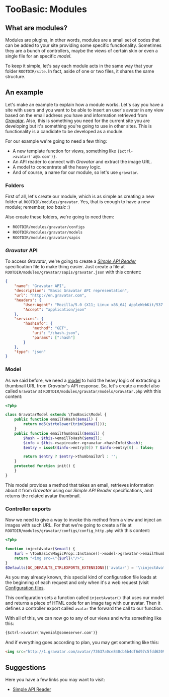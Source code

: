 # TooBasic: Modules
## What are modules?
Modules are plugins, in other words, modules are a small set of codes that can be
added to your site providing some specific functionality.
Sometimes they are a bunch of controllers, maybe the views of certain skin or even
a single file for an specific _model_.

To keep it simple, let's say each module acts in the same way that your folder
`ROOTDIR/site`.
In fact, aside of one or two files, it shares the same structure.

## An example
Let's make an example to explain how a module works.
Let's say you have a site with users and you want to be able to insert an user's
avatar in any view based on the email address you have and information retrieved
from [_Gravatar_](https://en.gravatar.com/).
Also, this is something you need for the current site you are developing but it's
something you're going to use in other sites.
This is functionality is a candidate to be developed as a module.

For our example we're going to need a few thing:

* A new template function for views, something like `{$ctrl->avatar('a@b.com')}`.
* An API reader to connect with _Gravatar_ and extract the image URL.
* A model to concentrate all the heavy logic.
* And of course, a name for our module, so let's use `gravatar`.

### Folders
First of all, let's create our module, which is as simple as creating a new folder
at `ROOTDIR/modules/gravatar`.
Yes, that is enough to have a new module; remember, _too basic_ :)

Also create these folders, we're going to need them:

* `ROOTDIR/modules/gravatar/configs`
* `ROOTDIR/modules/gravatar/models`
* `ROOTDIR/modules/gravatar/sapis`

### _Gravatar_ API
To access _Gravatar_, we're going to create a [_Simple API
Reader_](../sapireader.md) specification file to make thing easier.
Just create a file at `ROOTDIR/modules/gravatar/sapis/gravatar.json` with this
content:
```json
{
	"name": "Gravatar API",
	"description": "Basic Gravatar API representation",
	"url": "http://en.gravatar.com",
	"headers": {
		"User-Agent": "Mozilla/5.0 (X11; Linux x86_64) AppleWebKit/537.36 (KHTML, like Gecko) Chrome/46.0.2490.86 Safari/537.36",
		"Accept": "application/json"
	},
	"services": {
		"hashInfo": {
			"method": "GET",
			"uri": "/:hash.json",
			"params": [":hash"]
		}
	},
	"type": "json"
}
```

### Model
As we said before, we need a [model](../models.md) to hold the heavy logic of extracting a
thumbnail URL from _Gravatar_'s API response.
So, let's create a model also called `Gravatar` at
`ROOTDIR/modules/gravatar/models/Gravatar.php` with this content:
```php
<?php

class GravatarModel extends \TooBasic\Model {
	public function emailToHash($email) {
		return md5(strtolower(trim($email)));
	}
	public function emailThumbnail($email) {
		$hash = $this->emailToHash($email);
		$info = $this->sapireader->gravatar->hashInfo($hash);
		$entry = isset($info->entry[0]) ? $info->entry[0] : false;

		return $entry ? $entry->thumbnailUrl : '';
	}
	protected function init() {
	}
}
```
This model provides a method that takes an email, retrieves information about it
from _Gravatar_ using our _Simple API Reader_ specifications, and returns the
related avatar thumbnail.

### Controller exports
Now we need to give a way to invoke this method from a view and inject an images
with such URL.
For that we're going to create a file at
`ROOTDIR/modules/gravatar/configs/config_http.php` with this content:
```php
<?php

function injectAvatar($email) {
	$url = \TooBasic\MagicProp::Instance()->model->gravatar->emailThumbnail($email);
	return "<img src=\"{$url}\"/>";
}
$Defaults[GC_DEFAULTS_CTRLEXPORTS_EXTENSIONS]['avatar'] = '\\injectAvatar';
```
As you may already known, this special kind of configuration file loads at the
beginning of each request and only when it's a web request (visit [Configuration
files](../configs.md).

This configuration sets a function called `injectAvatar()` that uses our model and
returns a piece of HTML code for an image tag with our avatar.
Then it defines a controller export called `avatar` the forward the call to our
function.

With all of this, we can now go to any of our views and write something like this:
```html
{$ctrl->avatar('myemial@someserver.com')}
```
And if everything goes according to plan, you may get something like this:
```html
<img src="http://1.gravatar.com/avatar/73637a0ce840cb5b4df6d97c5fdd6209"/>
```







## Suggestions
Here you have a few links you may want to visit:

* [Simple API Reader](../sapireader.md)

<!--:GBSUMMARY:Others:5:Modules:-->

